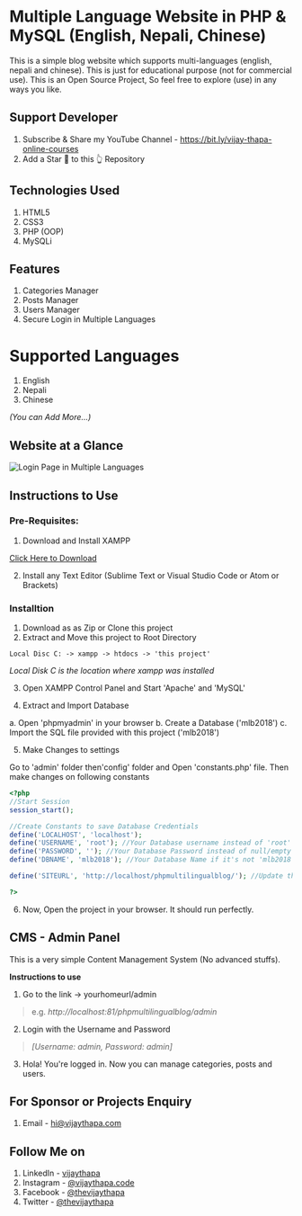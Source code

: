 # Multiple Language Website in PHP & MySQL (English, Nepali, Chinese)
This is a simple blog website which supports multi-languages (english, nepali and chinese). This is just for educational purpose (not for commercial use).
This is an Open Source Project, So feel free to explore (use) in any ways you like.

## Support Developer
1. Subscribe & Share my YouTube Channel - https://bit.ly/vijay-thapa-online-courses
2. Add a Star 🌟  to this 👆 Repository


## Technologies Used
1. HTML5
2. CSS3
3. PHP (OOP)
4. MySQLi 


## Features
1. Categories Manager
2. Posts Manager
3. Users Manager
4. Secure Login in Multiple Languages

# Supported Languages
1. English
2. Nepali
3. Chinese

*(You can Add More...)*

## Website at a Glance

![Login Page in Multiple Languages](https://2.bp.blogspot.com/-CA4FX5Hwi3U/WxPmCuOdTxI/AAAAAAAAC_8/qT262sNVDLoGwLVw52uwao_uBVWKLp1-QCLcBGAs/s640/login.jpg)

## Instructions to Use

### Pre-Requisites:

1. Download and Install XAMPP

[Click Here to Download](https://www.apachefriends.org/index.html)

2. Install any Text Editor (Sublime Text or Visual Studio Code or Atom or Brackets)

### Installtion

1. Download as as Zip or Clone this project
2. Extract and Move this project to Root Directory
```
Local Disc C: -> xampp -> htdocs -> 'this project'
```
*Local Disk C is the location where xampp was installed*

3. Open XAMPP Control Panel and Start 'Apache' and 'MySQL'

4. Extract and Import Database

a. Open 'phpmyadmin' in your browser
b. Create a Database ('mlb2018')
c. Import the SQL file provided with this project ('mlb2018')

5. Make Changes to settings

Go to 'admin' folder then'config' folder and Open 'constants.php' file. Then make changes on following constants
```php
<?php 
//Start Session
session_start();

//Create Constants to save Database Credentials
define('LOCALHOST', 'localhost');
define('USERNAME', 'root'); //Your Database username instead of 'root'
define('PASSWORD', ''); //Your Database Password instead of null/empty
define('DBNAME', 'mlb2018'); //Your Database Name if it's not 'mlb2018'

define('SITEURL', 'http://localhost/phpmultilingualblog/'); //Update the home URL of the project if you have changed port number or it's live on server

?>
```

6. Now, Open the project in your browser. It should run perfectly.


## CMS - Admin Panel
This is a very simple Content Management System (No advanced stuffs). 

**Instructions to use**
1. Go to the link -> yourhomeurl/admin  
>e.g. *http://localhost:81/phpmultilingualblog/admin*
2. Login with the Username and Password 
>*[Username: admin, Password: admin]*
3. Hola! You're logged in. Now you can manage categories, posts and users.

## For Sponsor or Projects Enquiry
1. Email - hi@vijaythapa.com

## Follow Me on
1. LinkedIn - [vijaythapa](https://www.linkedin.com/in/vijaythapa/ "Vijay Thapa on LinkedIn")
2. Instagram - [@vijaythapa.code](https://www.instagram/vijaythapa.code/ "Vijay Thapa on Instagram")
3. Facebook - [@thevijaythapa](https://www.facebook.com/thevijaythapa/ "Vijay Thapa on Facebook")
5. Twitter - [@thevijaythapa](https://www.twitter.com/thevijaythapa "Vijay Thapa on Twitter")
